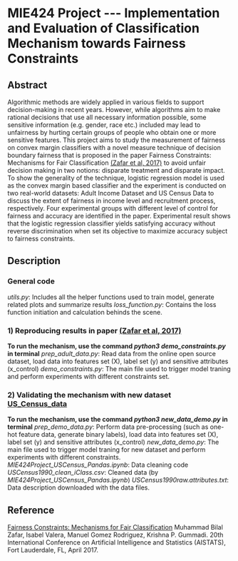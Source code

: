 # MIE424 Project --- Implementation and Evaluation of Classification Mechanism towards Fairness Constraints

## Abstract
Algorithmic methods are widely applied in various fields to support decision-making in recent years. However, while algorithms aim to make rational decisions that use all necessary information possible, some sensitive information (e.g. gender, race etc.) included may lead to unfairness by hurting certain groups of people who obtain one or more sensitive features. This project aims to study the measurement of fairness on convex margin classifiers with a novel measure technique of decision boundary fairness that is proposed in the paper Fairness Constraints: Mechanisms for Fair Classification [(Zafar et al, 2017)](https://arxiv.org/abs/1507.05259) to avoid unfair decision making in two notions: disparate treatment and disparate impact. To show the generality of the technique, logistic regression model is used as the convex margin based classifier and the experiment is conducted on two real-world datasets: Adult Income Dataset and US Census Data to discuss the extent of fairness in income level and recruitment process, respectively. Four experimental groups with different level of control for fairness and accuracy are identified in the paper. Experimental result shows that the logistic regression classifier yields satisfying accuracy without reverse discrimination when set its objective to maximize accuracy subject to fairness constraints.

## Description 
### General code
_utils.py_: Includes all the helper functions used to train model, generate related plots and summarize results 
_loss_function.py_: Contains the loss function initiation and calculation behinds the scene.

### 1) Reproducing results in paper [(Zafar et al, 2017)](https://arxiv.org/abs/1507.05259) 
**To run the mechanism, use the command _python3 demo_constraints.py_ in terminal**
_prep_adult_data.py_: Read data from the online open source dataset, load data into features set (X), label set (y) and sensitive attributes (x_control)
_demo_constraints.py_: The main file used to trigger model traning and perform experiments with different constraints set.

### 2) Validating the mechanism with new dataset [US_Census_data](https://archive.ics.uci.edu/ml/datasets/US+Census+Data+(1990))
**To run the mechanism, use the command _python3 new_data_demo.py_ in terminal**
_prep_demo_data.py_: Perform data pre-processing (such as one-hot feature data, generate binary labels), load data into features set (X), label set (y) and sensitive attributes (x_control)
_new_data_demo.py_: The main file used to trigger model traning for new dataset and perform experiments with different constraints.
_MIE424Project_USCensus_Pandas.ipynb_: Data cleaning code
_USCensus1990_clean_iClass.csv_: Cleaned data (by _MIE424Project_USCensus_Pandas.ipynb_)
_USCensus1990raw.attributes.txt_: Data description downloaded with the data files. 

## Reference 
[Fairness Constraints: Mechanisms for Fair Classification](https://github.com/wnstlr/fair-classification) 
Muhammad Bilal Zafar, Isabel Valera, Manuel Gomez Rodriguez, Krishna P. Gummadi.
20th International Conference on Artificial Intelligence and Statistics (AISTATS), Fort Lauderdale, FL, April 2017.
